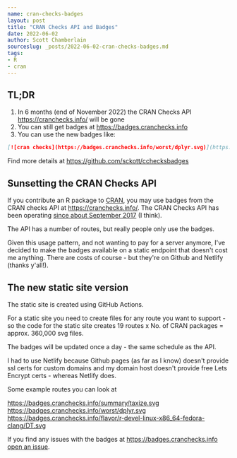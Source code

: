 ```yaml
---
name: cran-checks-badges
layout: post
title: "CRAN Checks API and Badges"
date: 2022-06-02
author: Scott Chamberlain
sourceslug: _posts/2022-06-02-cran-checks-badges.md
tags:
- R
- cran
---
```


## TL;DR

1. In 6 months (end of November 2022) the CRAN Checks API <https://cranchecks.info/> will be gone
2. You can still get badges at <https://badges.cranchecks.info>
3. You can use the new badges like:

```markdown
[![cran checks](https://badges.cranchecks.info/worst/dplyr.svg)](https://cran.r-project.org/web/checks/check_results_dplyr.html)
```

Find more details at <https://github.com/sckott/cchecksbadges>


## Sunsetting the CRAN Checks API

If you contribute an R package to [CRAN][], you may use badges from the CRAN checks API at <https://cranchecks.info/>. The CRAN Checks API has been operating [since about September 2017](https://recology.info/2017/09/cranchecks-api/) (I think). 

The API has a number of routes, but really people only use the badges. 

Given this usage pattern, and not wanting to pay for a server anymore, I've decided to make the badges available on a static endpoint that doesn't cost me anything. There are costs of course - but they're on Github and Netlify (thanks y'all!). 


## The new static site version

The static site is created using GitHub Actions. 

For a static site you need to create files for any route you want to support - so the code for the static site creates 19 routes x No. of CRAN packages = approx. 360,000 svg files.

The badges will be updated once a day - the same schedule as the API. 

I had to use Netlify because Github pages (as far as I know) doesn't provide ssl certs for custom domains and my domain host doesn't provide free Lets Encrypt certs - whereas Netlify does. 

Some example routes you can look at

<https://badges.cranchecks.info/summary/taxize.svg>
<https://badges.cranchecks.info/worst/dplyr.svg>
<https://badges.cranchecks.info/flavor/r-devel-linux-x86_64-fedora-clang/DT.svg>

If you find any issues with the badges at <https://badges.cranchecks.info> [open an issue](https://github.com/sckott/cchecksbadges/issues).


[CRAN]: https://cloud.r-project.org/
